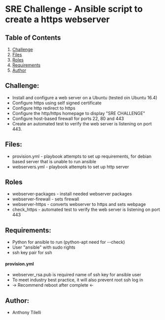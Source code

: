 # SRE Challenge - Ansible script to create a https webserver

## Table of Contents
1. [Challenge](#Challenge)
2. [Files](#Files)
3. [Roles](#Roles)
4. [Requirements](#Requirements)
5. [Author](#Author)

## Challenge:               <a name="Challenge"></a>

  - Install and configure a web server on a Ubuntu  (tested oin Ubuntu 16.4)
  - Configure https using self signed certificate
  - Configure http redirect to https
  - Configure the http/https homepage to display "SRE CHALLENGE"
  - Configure host-based firewall for ports 22, 80 and 443
  - Create an automated test to verify the web server is listening on port 443.

## Files:                 <a name="Files"></a>
  - provision.yml  - playbook attempts to set up requirements, for debian based server that is unable to run ansible
  - webservers.yml - playbook attempts to set up http server

## Roles                  <a name="Roles"></a>
  - webserver-packages - install needed webserver packages
  - webserver-firewall - sets firewall
  - webserver-https - converts webserver to https and sets webpage
  - check_https - automated test to verify the web server is listening on port 443

## Requirements:          <a name="Requirements"></a>

  - Python for ansible to run (python-apt need for --check)
  - User "ansible" with sudo rights
  - ssh key pair for ssh

#### provision.yml
  - webserver_rsa.pub is required name of ssh key for ansible user
  - To meet industry best practice, it will also prevent root ssh log in
  - -> Recommend reboot after complete <-

## Author:                <a name="Author"></a>
 - Anthony Tilelli
